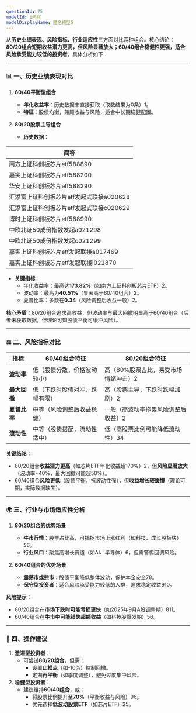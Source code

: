 ```yaml
---
questionId: 75
modelId: i问财
modelDisplayName: 匿名模型G
---
```

从**历史业绩表现、风险指标、行业适应性**三方面对比两种组合。核心结论：**80/20组合短期收益潜力更高，但风险显著放大；60/40组合稳健性更强，适合风险承受能力较低的投资者**。具体分析如下：

---

### 📊 一、历史业绩表现对比

1. **60/40平衡型组合**
    
    - **年化收益率**：历史数据未直接获取（取数结果为0条）1。
    - **特征**：股债均衡，兼顾收益与风险，适合中长期稳健配置。
2. **80/20股票主导组合**
    
    - **历史数据**：

|简称|
|---|
|南方上证科创板芯片etf588890|
|嘉实上证科创板芯片etf588200|
|华安上证科创板芯片etf588290|
|汇添富上证科创板芯片etf发起式联接a020628|
|汇添富上证科创板芯片etf发起式联接c020629|
|博时上证科创板芯片etf588990|
|中欧北证50成份指数发起a021298|
|中欧北证50成份指数发起c021299|
|嘉实上证科创板芯片etf发起联接a017469|
|嘉实上证科创板芯片etf发起联接i021870|


- **关键指标**：
    - 年化收益率：最高达**173.82%**（如南方上证科创板芯片ETF）2。
    - 波动率：最高为**40.51%**（显著高于60/40组合）2。
    - 夏普比率：多数在**0.34**（风险调整后收益一般）2。

**核心矛盾**：80/20组合追求高收益，但波动率与最大回撤明显高于60/40组合（后者未获取数据，但理论可知股债平衡可缓冲风险）。

---

### ⚖️ 二、风险指标对比

|指标|60/40组合特征|80/20组合特征|
|---|---|---|
|**波动率**|低（股债分散，价格波动较小）|高（80%股票占比，易受市场情绪冲击）2|
|**最大回撤**|低（下跌时股债对冲，跌幅有限）|高（股票主导，下跌时跌幅加剧）2|
|**夏普比率**|中等（风险调整后收益稳健）|一般（高波动率拖累风险调整后收益）2|
|**流动性**|中等（股债搭配，流动性适中）|低（高股票比例可能降低流动性）34|

**关键结论**：

- 80/20组合**收益潜力更高**（如芯片ETF年化收益超170%）2，但**风险显著放大**（波动率+40%，最大回撤可能超50%）。
- 60/40组合**风险更低**（股债平衡，抗波动性强），但**收益增长较缓慢**（理论可期，实际数据缺失）。

---

### 🌍 三、行业与市场适应性分析

1. **80/20组合的优势场景**
    
    - **牛市行情**：股票占比高，可捕捉市场上涨红利（如科技、成长股板块）56。
    - **行业风口**：聚焦高增长赛道（如AI、半导体）6，但需警惕回调风险。
2. **60/40组合的优势场景**
    
    - **震荡市或熊市**：股债平衡降低整体波动，保护本金安全78。
    - **保守型投资者**：适合风险承受能力较低的人群，追求稳定收益910。

**风险提示**：

- 80/20组合在**市场下跌时可能亏损更快**（如2025年9月A股调整期）811。
- 60/40组合在**牛市中可能错失超额收益**（如科技股爆发期）56。

---

### 💎 四、操作建议

1. **激进型投资者**：
    - 可尝试**80/20组合**，但需：
        - 设置**止损点**（如-10%）控制回撤。
        - 定期**再平衡**（如季度调整），避免过度集中风险。
2. **稳健型投资者**：
    - 建议维持**60/40组合**，或：
        - 将股票比例提升至**70%**（平衡收益与风险）96。
        - 优先选择**低波动股票ETF**（如芯片ETF）25。